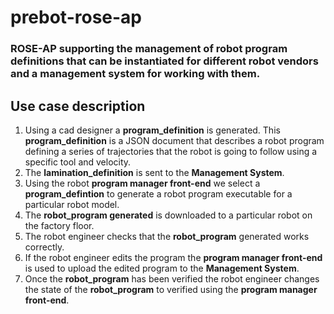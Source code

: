 # prebot-rose-ap
### ROSE-AP supporting the management of robot program definitions that can be instantiated for different robot vendors and a management system for working with them.

## Use case description
1. Using a cad designer a **program_definition** is generated. This **program_definition** is a JSON document that describes a robot program defining a series of trajectories that the robot is going to follow using a specific tool and velocity.
2. The **lamination_definition** is sent to the **Management System**.
3. Using the robot **program manager front-end** we select a **program_defintion** to generate a robot program executable for a particular robot model.
4. The **robot_program generated** is downloaded to a particular robot on the factory floor.
5. The robot engineer checks that the **robot_program** generated works correctly. 
6. If the robot engineer edits the program the **program manager front-end** is used to upload the edited program to the **Management System**.
7. Once the **robot_program** has been verified the robot engineer changes the state of the **robot_program** to verified using the **program manager front-end**.



